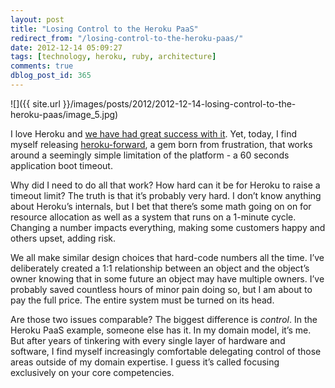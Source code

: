 ```yaml
---
layout: post
title: "Losing Control to the Heroku PaaS"
redirect_from: "/losing-control-to-the-heroku-paas/"
date: 2012-12-14 05:09:27
tags: [technology, heroku, ruby, architecture]
comments: true
dblog_post_id: 365
---
```

![]({{ site.url }}/images/posts/2012/2012-12-14-losing-control-to-the-heroku-paas/image_5.jpg)

I love Heroku and [we have had great success with it](https://success.heroku.com/artsy). Yet, today, I find myself releasing [heroku-forward](https://artsy.github.io/blog/2012/12/13/beat-heroku-60-seconds-application-boot-timeout-with-a-proxy/), a gem born from frustration, that works around a seemingly simple limitation of the platform - a 60 seconds application boot timeout.

Why did I need to do all that work? How hard can it be for Heroku to raise a timeout limit? The truth is that it’s probably very hard. I don’t know anything about Heroku’s internals, but I bet that there’s some math going on on for resource allocation as well as a system that runs on a 1-minute cycle. Changing a number impacts everything, making some customers happy and others upset, adding risk.

We all make similar design choices that hard-code numbers all the time. I’ve deliberately created a 1:1 relationship between an object and the object’s owner knowing that in some future an object may have multiple owners. I’ve probably saved countless hours of minor pain doing so, but I am about to pay the full price. The entire system must be turned on its head.

Are those two issues comparable? The biggest difference is _control_. In the Heroku PaaS example, someone else has it. In my domain model, it’s me.  But after years of tinkering with every single layer of hardware and software, I find myself increasingly comfortable delegating control of those areas outside of my domain expertise. I guess it’s called focusing exclusively on your core competencies.
